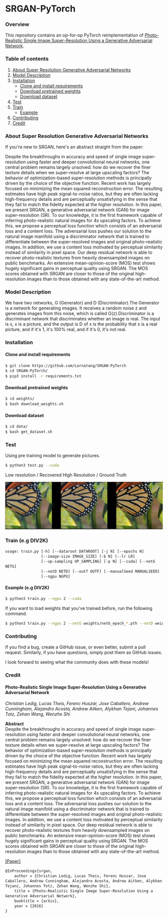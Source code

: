 # SRGAN-PyTorch

### Overview
This repository contains an op-for-op PyTorch reimplementation of [Photo-Realistic Single Image Super-Resolution Using a Generative Adversarial Network](https://arxiv.org/abs/1609.04802).

### Table of contents
1. [About Super Resolution Generative Adversarial Networks](#about-super-resolution-generative-adversarial-networks)
2. [Model Description](#model-description)
3. [Installation](#installation)
    * [Clone and install requirements](#clone-and-install-requirements)
    * [Download pretrained weights](#download-pretrained-weights)
    * [Download dataset](#download-dataset)
4. [Test](#test)
4. [Train](#train-eg-div2k)
    * [Example](#example-eg-div2k)
5. [Contributing](#contributing) 
6. [Credit](#credit)

### About Super Resolution Generative Adversarial Networks

If you're new to SRGAN, here's an abstract straight from the paper:

Despite the breakthroughs in accuracy and speed of single image super-resolution using faster and 
deeper convolutional neural networks, one central problem remains largely unsolved: how do we recover 
the finer texture details when we super-resolve at large upscaling factors? The behavior of 
optimization-based super-resolution methods is principally driven by the choice of the objective function. 
Recent work has largely focused on minimizing the mean squared reconstruction error. 
The resulting estimates have high peak signal-to-noise ratios, but they are often lacking high-frequency details and 
are perceptually unsatisfying in the sense that they fail to match the fidelity expected at the higher resolution. 
In this paper, we present SRGAN, a generative adversarial network (GAN) for image super-resolution (SR). 
To our knowledge, it is the first framework capable of inferring photo-realistic natural images for 4x upscaling factors. 
To achieve this, we propose a perceptual loss function which consists of an adversarial loss and a content loss. 
The adversarial loss pushes our solution to the natural image manifold using a discriminator network that is trained 
to differentiate between the super-resolved images and original photo-realistic images. In addition, 
we use a content loss motivated by perceptual similarity instead of similarity in pixel space. 
Our deep residual network is able to recover photo-realistic textures from heavily downsampled images on public benchmarks. 
An extensive mean-opinion-score (MOS) test shows hugely significant gains in perceptual quality using SRGAN. 
The MOS scores obtained with SRGAN are closer to those of the original high-resolution images than to those obtained 
with any state-of-the-art method.

### Model Description

We have two networks, G (Generator) and D (Discriminator).The Generator is a network for generating images. 
It receives a random noise z and generates images from this noise, which is called G(z).Discriminator is 
a discriminant network that discriminates whether an image is real. The input is x, x is a picture, 
and the output is D of x is the probability that x is a real picture, and if it's 1, it's 100% real, 
and if it's 0, it's not real.

### Installation

#### Clone and install requirements

```bash
$ git clone https://github.com/Lornatang/SRGAN-PyTorch
$ cd SRGAN-PyTorch/
$ pip3 install -r requirements.txt
```

#### Download pretrained weights

```bash
$ cd weights/
$ bash download_weights.sh
```

#### Download dataset

```bash
$ cd data/
$ bash get_dataset.sh
```

### Test

Using pre training model to generate pictures.

```bash
$ python3 test.py --cuda
```

Low resolution / Recovered High Resolution / Ground Truth

<span align="center"><img src="assets/result.png" alt="">
</span>

### Train (e.g DIV2K)

```text
usage: train.py [-h] [--dataroot DATAROOT] [-j N] [--epochs N]
                [--image-size IMAGE_SIZE] [-b N] [--lr LR]
                [--up-sampling UP_SAMPLING] [-p N] [--cuda] [--netG NETG]
                [--netD NETD] [--outf OUTF] [--manualSeed MANUALSEED]
                [--ngpu NGPU]
```

#### Example (e.g DIV2K)

```bash
$ python3 train.py --ngpu 2 --cuda
```

If you want to load weights that you've trained before, run the following command.

```bash
$ python3 train.py --ngpu 2 --netG weights/netG_epoch_*.pth --netD weights/netD_epoch_*.pth --cuda
```

### Contributing

If you find a bug, create a GitHub issue, or even better, submit a pull request. Similarly, if you have questions, simply post them as GitHub issues.   

I look forward to seeing what the community does with these models! 

### Credit

#### Photo-Realistic Single Image Super-Resolution Using a Generative Adversarial Network
_Christian Ledig, Lucas Theis, Ferenc Huszar, Jose Caballero, Andrew Cunningham, Alejandro Acosta, Andrew Aitken, Alykhan Tejani, Johannes Totz, Zehan Wang, Wenzhe Shi_ <br>

**Abstract** <br>
Despite the breakthroughs in accuracy and speed of single image super-resolution using faster and 
deeper convolutional neural networks, one central problem remains largely unsolved: how do we recover 
the finer texture details when we super-resolve at large upscaling factors? The behavior of 
optimization-based super-resolution methods is principally driven by the choice of the objective function. 
Recent work has largely focused on minimizing the mean squared reconstruction error. 
The resulting estimates have high peak signal-to-noise ratios, but they are often lacking high-frequency details and 
are perceptually unsatisfying in the sense that they fail to match the fidelity expected at the higher resolution. 
In this paper, we present SRGAN, a generative adversarial network (GAN) for image super-resolution (SR). 
To our knowledge, it is the first framework capable of inferring photo-realistic natural images for 4x upscaling factors. 
To achieve this, we propose a perceptual loss function which consists of an adversarial loss and a content loss. 
The adversarial loss pushes our solution to the natural image manifold using a discriminator network that is trained 
to differentiate between the super-resolved images and original photo-realistic images. In addition, 
we use a content loss motivated by perceptual similarity instead of similarity in pixel space. 
Our deep residual network is able to recover photo-realistic textures from heavily downsampled images on public benchmarks. 
An extensive mean-opinion-score (MOS) test shows hugely significant gains in perceptual quality using SRGAN. 
The MOS scores obtained with SRGAN are closer to those of the original high-resolution images than to those obtained 
with any state-of-the-art method.

[[Paper]](https://arxiv.org/pdf/1609.04802)

```
@InProceedings{srgan,
    author = {Christian Ledig, Lucas Theis, Ferenc Huszar, Jose Caballero, Andrew Cunningham, Alejandro Acosta, Andrew Aitken, Alykhan Tejani, Johannes Totz, Zehan Wang, Wenzhe Shi},
    title = {Photo-Realistic Single Image Super-Resolution Using a Generative Adversarial Network},
    booktitle = {arXiv},
    year = {2016}
}
```